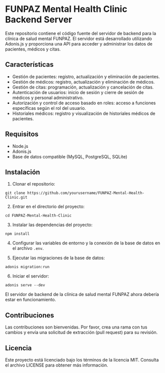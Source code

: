 # FUNPAZ Mental Health Clinic Backend Server

Este repositorio contiene el código fuente del servidor de backend para la clínica de salud mental FUNPAZ. El servidor está desarrollado utilizando Adonis.js y proporciona una API para acceder y administrar los datos de pacientes, médicos y citas.

## Características

- Gestión de pacientes: registro, actualización y eliminación de pacientes.
- Gestión de médicos: registro, actualización y eliminación de médicos.
- Gestión de citas: programación, actualización y cancelación de citas.
- Autenticación de usuarios: inicio de sesión y cierre de sesión de médicos y personal administrativo.
- Autorización y control de acceso basado en roles: acceso a funciones específicas según el rol del usuario.
- Historiales médicos: registro y visualización de historiales médicos de pacientes.

## Requisitos

- Node.js
- Adonis.js
- Base de datos compatible (MySQL, PostgreSQL, SQLite)

## Instalación

1. Clonar el repositorio:

  `git clone https://github.com/yourusername/FUNPAZ-Mental-Health-Clinic.git`
  
2. Entrar en el directorio del proyecto:

  `cd FUNPAZ-Mental-Health-Clinic`
  

3. Instalar las dependencias del proyecto:

  `npm install`

4. Configurar las variables de entorno y la conexión de la base de datos en el archivo `.env`.

5. Ejecutar las migraciones de la base de datos:

  `adonis migration:run`

6. Iniciar el servidor:

  `adonis serve --dev`

El servidor de backend de la clínica de salud mental FUNPAZ ahora debería estar en funcionamiento.

## Contribuciones

Las contribuciones son bienvenidas. Por favor, crea una rama con tus cambios y envía una solicitud de extracción (pull request) para su revisión.

## Licencia

Este proyecto está licenciado bajo los términos de la licencia MIT. Consulta el archivo LICENSE para obtener más información.



